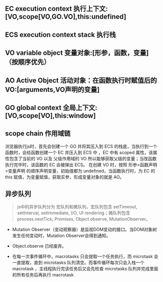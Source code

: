 ## EC execution context 执行上下文:[VO,scope[VO,GO.VO],this:undefined]
## ECS execution context stack 执行栈
## VO variable object 变量对象:[形参，函数，变量] （按顺序优先）
## AO Active Object 活动对象：在函数执行时赋值后的VO:[arguments,VO声明的变量]
## GO global context 全局上下文:[VO,scope[VO],this:window]
## scope chain  作用域链


浏览器执行js时，首先会创建一个 GO 并将其压入到 ECS 的栈底，当执行到一个函数时，会给函数创建一个 EC 并压入到 ECS 中 ，EC 中有 scoped 属性，该属性包含了当前的 VO 以及 父级作用域的 VO 所以能够获取父级的变量；当改函数执行完毕时，该函数的 EC 会被弹出 ECS。
在创建 VO 时，按照 形参>函数声明>变量声明 的顺序声明变量，初始值都为 undefined，当函数执行时，为 EC 的 this 赋值，为变量赋值，获取实参，形成变量对象的就是 AO。

## 异步队列
> js中的异步队列分为 宏队列和微队列，宏队列包含 setTimeout, setInterval, setImmediate, I/O, UI rendering；微队列包含  process.nextTick, Promises, Object.observe, MutationObserver。
- Mutation Observer（变动观察器）是监视DOM变动的接口。当DOM对象树发生任何变动时，Mutation Observer会得到通知。
- Object.observe 已经废弃。

- 在每一次事件循环中，macrotasks 只会提取一个任务执行，而 microtask 会一直提取，直到 microtasks 队列清空。而事件循环每次只会入栈一个 macrotask ，主线程执行完该任务后又会先检查 microtasks 队列并完成里面的所有任务后再执行 macrotask